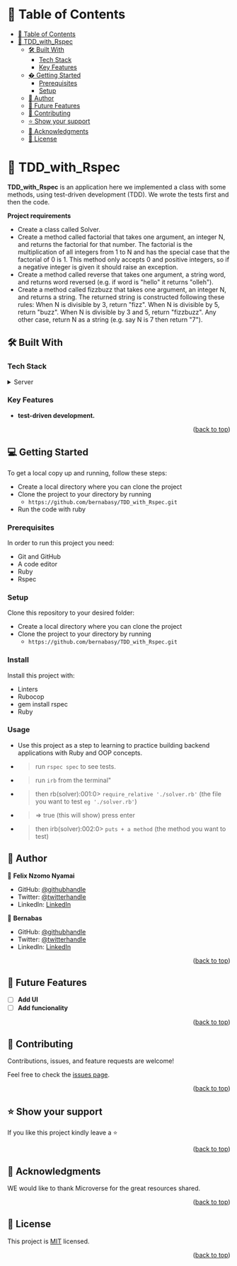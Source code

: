 <!-- TABLE OF CONTENTS -->

# 📗 Table of Contents

- [📗 Table of Contents](#-table-of-contents)
- [📖 TDD_with_Rspec ](#-school-library-)
  - [🛠 Built With ](#-built-with-)
    - [Tech Stack ](#tech-stack-)
    - [Key Features ](#key-features-)
  - [� Getting Started ](#-getting-started-)
    - [Prerequisites](#prerequisites)
    - [Setup](#setup)
  - [👥 Author ](#-author-)
  - [🔭 Future Features ](#-future-features-)
  - [🤝 Contributing ](#-contributing-)
  - [⭐️ Show your support ](#️-show-your-support-)
  - [🙏 Acknowledgments ](#-acknowledgments-)
  - [📝 License ](#-license-)

<!-- PROJECT DESCRIPTION -->

# 📖 TDD_with_Rspec <a name="about-project"></a>

**TDD_with_Rspec** is an application here we implemented a class with some methods, using test-driven development (TDD). We wrote the tests first and then the code.

**Project requirements**

- Create a class called Solver.
- Create a method called factorial that takes one argument, an integer N, and returns the factorial for that number. The factorial is the multiplication of all integers from 1 to N and has the special case that the factorial of 0 is 1. This method only accepts 0 and positive integers, so if a negative integer is given it should raise an exception.
- Create a method called reverse that takes one argument, a string word, and returns word reversed (e.g. if word is "hello" it returns "olleh").
- Create a method called fizzbuzz that takes one argument, an integer N, and returns a string. The returned string is constructed following these rules:
  When N is divisible by 3, return "fizz".
  When N is divisible by 5, return "buzz".
  When N is divisible by 3 and 5, return "fizzbuzz".
  Any other case, return N as a string (e.g. say N is 7 then return "7").

## 🛠 Built With <a name="built-with"></a>

### Tech Stack <a name="tech-stack"></a>

<details>
<summary>Server</summary>
  <ul>
    <li><a href="https://guides.rubyonrails.org/getting_started.html">Ruby</a></li>
  </ul>
</details>

<!-- Features -->

### Key Features <a name="key-features"></a>

- **test-driven development.**

<p align="right">(<a href="#readme-top">back to top</a>)</p>

<!-- GETTING STARTED -->

## 💻 Getting Started <a name="getting-started"></a>

To get a local copy up and running, follow these steps:

- Create a local directory where you can clone the project
- Clone the project to your directory by running
  - `https://github.com/bernabasy/TDD_with_Rspec.git`
- Run the code with ruby

### Prerequisites

In order to run this project you need:

- Git and GitHub
- A code editor
- Ruby
- Rspec

### Setup

Clone this repository to your desired folder:

- Create a local directory where you can clone the project
- Clone the project to your directory by running
  - `https://github.com/bernabasy/TDD_with_Rspec.git`

### Install

Install this project with:

- Linters
- Rubocop
- gem install rspec
- Ruby

### Usage

- Use this project as a step to learning to practice building backend applications with Ruby and OOP concepts.
- > run `rspec spec` to see tests.
- > run `irb` from the terminal"
- > then rb(solver):001:0> `require_relative './solver.rb'` (the file you want to test `eg './solver.rb'`)
- > => true (this will show) press enter
- > then irb(solver):002:0> `puts + a method` (the method you want to test)

## 👥 Author <a name="authors"></a>

👤 **Felix Nzomo Nyamai**

- GitHub: [@githubhandle](https://github.com/felixDev22)
- Twitter: [@twitterhandle](https://twitter.com/@monzo200)
- LinkedIn: [LinkedIn](https://https://www.linkedin.com/in/felixnyamai/)

👤 **Bernabas**

- GitHub: [@githubhandle](https://github.com/bernabasy)
- Twitter: [@twitterhandle](https://twitter.com/@bernabasjosef)
- LinkedIn: [LinkedIn](https://www.linkedin.com/in/bernabas-yosef)

<p align="right">(<a href="#readme-top">back to top</a>)</p>

<!-- FUTURE FEATURES -->

## 🔭 Future Features <a name="future-features"></a>

- [ ] **Add UI**
- [ ] **Add funcionality**

<p align="right">(<a href="#readme-top">back to top</a>)</p>

<!-- CONTRIBUTING -->

## 🤝 Contributing <a name="contributing"></a>

Contributions, issues, and feature requests are welcome!

Feel free to check the [issues page](https://github.com/bernabasy/TDD_with_Rspec/issues).

<p align="right">(<a href="#readme-top">back to top</a>)</p>

<!-- SUPPORT -->

## ⭐️ Show your support <a name="support"></a>

If you like this project kindly leave a ⭐

<p align="right">(<a href="#readme-top">back to top</a>)</p>

## 🙏 Acknowledgments <a name="acknowledgements"></a>

WE would like to thank Microverse for the great resources shared.

<p align="right">(<a href="#readme-top">back to top</a>)</p>

<!-- LICENSE -->

## 📝 License <a name="license"></a>

This project is [MIT](./LICENSE) licensed.

<p align="right">(<a href="#readme-top">back to top</a>)</p>
